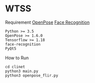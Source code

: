 # WTSS

Requirement
[OpenPose](https://github.com/CMU-Perceptual-Computing-Lab/openpose) 
[Face Recognition](https://github.com/ageitgey/face_recognition)
```
Python >= 3.5
OpenPose >= 1.6.0 
Tensorflow >= 1.18
face-recognition 
PyQt5
```

How to Run
```
cd clinet
python3 main.py
python3 openpose_flir.py
```
